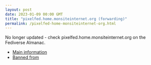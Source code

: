 ```yaml
---
layout: post
date: 2023-01-09 00:00 GMT
title: "pixelfed.home.monsiteinternet.org (forwarding)"
permalink: /pixelfed-home-monsiteinternet-org.html
---
```


No longer updated - check pixelfed.home.monsiteinternet.org on the Fediverse Almanac.

* [Main information](https://www.fediversealmanac.com/api/v1/instances/pixelfed.home.monsiteinternet.org)
* [Banned from](https://www.fediversealmanac.com/api/v1/instances/pixelfed.home.monsiteinternet.org/banned_from)

